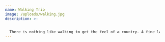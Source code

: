 ```yaml
---
name: Walking Trip
image: /uploads/walking.jpg
description: >-
  

  There is nothing like walking to get the feel of a country. A fine landscape is like a piece of music; it must be taken at the right tempo. Discover memorable sights, stunning lakes, rich culture and heritage by joining us on a guided walking tour
---
```

